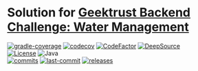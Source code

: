 # Solution for  [Geektrust Backend Challenge: Water Management](https://www.geektrust.in/coding-problem/backend/water-management)


[![gradle-coverage](https://github.com/vaidic/Geektust-Challenge-Water-Management/actions/workflows/gradle-coverage.yml/badge.svg)](https://github.com/Vaidic/Geektust-Challenge-Water-Management/actions/workflows/gradle-coverage.yml)
[![codecov](https://codecov.io/gh/Vaidic/Geektust-Challenge-Water-Management/branch/main/graph/badge.svg?token=JG7TPKWSQF)](https://codecov.io/gh/Vaidic/Geektust-Challenge-Water-Management)
[![CodeFactor](https://www.codefactor.io/repository/github/vaidic/Geektust-Challenge-Water-Management/badge/main)](https://www.codefactor.io/repository/github/vaidic/Geektust-Challenge-Water-Management/overview/main)
[![DeepSource](https://deepsource.io/gh/Vaidic/Geektust-Challenge-Water-Management.svg/?label=active+issues&show_trend=true&token=Dfz5PcRjXpGyTVzeQEAaW5DI)](https://deepsource.io/gh/Vaidic/Geektust-Challenge-Water-Management/?ref=repository-badge) \
[![License](https://img.shields.io/github/license/Vaidic/Geektust-Challenge-Water-Management?style=plastic)](LICENSE)
![Java](https://img.shields.io/badge/OpenJDK-11-red) \
[![commits](https://badgen.net/github/commits/vaidic/Geektust-Challenge-Water-Management/main)](https://github.com/Vaidic/Geektust-Challenge-Water-Management/commits/main)
[![last-commit](https://badgen.net/github/last-commit/vaidic/Geektust-Challenge-Water-Management/main)](https://github.com/Vaidic/Geektust-Challenge-Water-Management/commits/main)
[![releases](https://badgen.net/github/release/Vaidic/Geektust-Challenge-Water-Management)](https://github.com/Vaidic/Geektust-Challenge-Water-Management/releases)
